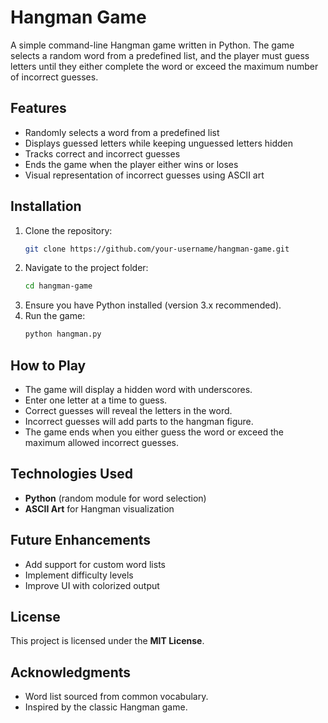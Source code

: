 # Hangman Game

A simple command-line Hangman game written in Python. The game selects a random word from a predefined list, and the player must guess letters until they either complete the word or exceed the maximum number of incorrect guesses.

## Features

- Randomly selects a word from a predefined list
- Displays guessed letters while keeping unguessed letters hidden
- Tracks correct and incorrect guesses
- Ends the game when the player either wins or loses
- Visual representation of incorrect guesses using ASCII art

## Installation

1. Clone the repository:
   ```sh
   git clone https://github.com/your-username/hangman-game.git
   ```
2. Navigate to the project folder:
   ```sh
   cd hangman-game
   ```
3. Ensure you have Python installed (version 3.x recommended).
4. Run the game:
   ```sh
   python hangman.py
   ```

## How to Play

- The game will display a hidden word with underscores.
- Enter one letter at a time to guess.
- Correct guesses will reveal the letters in the word.
- Incorrect guesses will add parts to the hangman figure.
- The game ends when you either guess the word or exceed the maximum allowed incorrect guesses.

## Technologies Used

- **Python** (random module for word selection)
- **ASCII Art** for Hangman visualization

## Future Enhancements

- Add support for custom word lists
- Implement difficulty levels
- Improve UI with colorized output

## License

This project is licensed under the **MIT License**.

## Acknowledgments

- Word list sourced from common vocabulary.
- Inspired by the classic Hangman game.
